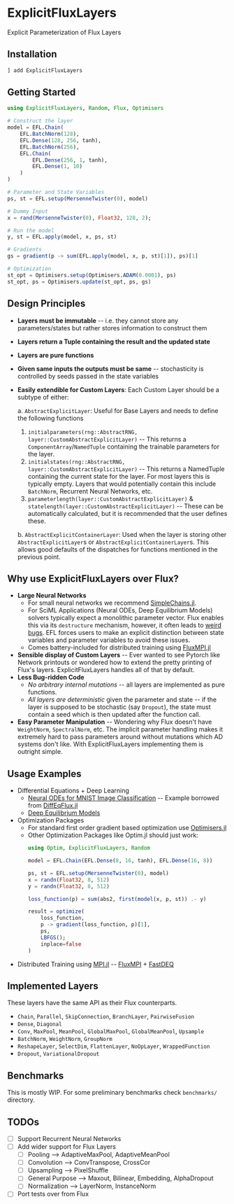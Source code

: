 # ExplicitFluxLayers

Explicit Parameterization of Flux Layers

## Installation

```julia
] add ExplicitFluxLayers
```

## Getting Started

```julia
using ExplicitFluxLayers, Random, Flux, Optimisers

# Construct the layer
model = EFL.Chain(
    EFL.BatchNorm(128),
    EFL.Dense(128, 256, tanh),
    EFL.BatchNorm(256),
    EFL.Chain(
        EFL.Dense(256, 1, tanh),
        EFL.Dense(1, 10)
    )
)

# Parameter and State Variables
ps, st = EFL.setup(MersenneTwister(0), model)

# Dummy Input
x = rand(MersenneTwister(0), Float32, 128, 2);

# Run the model
y, st = EFL.apply(model, x, ps, st)

# Gradients
gs = gradient(p -> sum(EFL.apply(model, x, p, st)[1]), ps)[1]

# Optimization
st_opt = Optimisers.setup(Optimisers.ADAM(0.0001), ps)
st_opt, ps = Optimisers.update(st_opt, ps, gs)
```

## Design Principles

* **Layers must be immutable** -- i.e. they cannot store any parameters/states but rather stores information to construct them
* **Layers return a Tuple containing the result and the updated state**
* **Layers are pure functions**
* **Given same inputs the outputs must be same** -- stochasticity is controlled by seeds passed in the state variables
* **Easily extendible for Custom Layers**: Each Custom Layer should be a subtype of either:

  a. `AbstractExplicitLayer`: Useful for Base Layers and needs to define the following functions
    1. `initialparameters(rng::AbstractRNG, layer::CustomAbstractExplicitLayer)` -- This returns a `ComponentArray`/`NamedTuple` containing the trainable parameters for the layer.
    2. `initialstates(rng::AbstractRNG, layer::CustomAbstractExplicitLayer)` -- This returns a NamedTuple containing the current state for the layer. For most layers this is typically empty. Layers that would potentially contain this include `BatchNorm`, Recurrent Neural Networks, etc.
    3. `parameterlength(layer::CustomAbstractExplicitLayer)` & `statelength(layer::CustomAbstractExplicitLayer)` -- These can be automatically calculated, but it is recommended that the user defines these.

  b. `AbstractExplicitContainerLayer`: Used when the layer is storing other `AbstractExplicitLayer`s or `AbstractExplicitContainerLayer`s. This allows good defaults of the dispatches for functions mentioned in the previous point.

## Why use ExplicitFluxLayers over Flux?

* **Large Neural Networks**
  * For small neural networks we recommend [SimpleChains.jl](https://github.com/PumasAI/SimpleChains.jl).
  * For SciML Applications (Neural ODEs, Deep Equilibrium Models) solvers typically expect a monolithic parameter vector. Flux enables this via its `destructure` mechanism, however, it often leads to [weird bugs](https://github.com/FluxML/Flux.jl/issues?q=is%3Aissue+destructure). EFL forces users to make an explicit distinction between state variables and parameter variables to avoid these issues.
  * Comes battery-included for distributed training using [FluxMPI.jl](https://github.com/avik-pal/FluxMPI.jl)
* **Sensible display of Custom Layers** -- Ever wanted to see Pytorch like Network printouts or wondered how to extend the pretty printing of Flux's layers. ExplicitFluxLayers handles all of that by default.
* **Less Bug-ridden Code**
  * *No arbitrary internal mutations* -- all layers are implemented as pure functions.
  * *All layers are deterministic* given the parameter and state -- if the layer is supposed to be stochastic (say `Dropout`), the state must contain a seed which is then updated after the function call.
* **Easy Parameter Manipulation** -- Wondering why Flux doesn't have `WeightNorm`, `SpectralNorm`, etc. The implicit parameter handling makes it extremely hard to pass parameters around without mutations which AD systems don't like. With ExplicitFluxLayers implementing them is outright simple.

## Usage Examples

* Differential Equations + Deep Learning
  * [Neural ODEs for MNIST Image Classification](examples/NeuralODE/neural_ode.jl) -- Example borrowed from [DiffEqFlux.jl](https://diffeqflux.sciml.ai/dev/examples/mnist_neural_ode/)
  * [Deep Equilibrium Models](https://github.com/SciML/FastDEQ.jl)
* Optimization Packages
  * For standard first order gradient based optimization use [Optimisers.jl](https://github.com/FluxML/Optimisers.jl)
  * Other Optimization Packages like Optim.jl should just work:
    ```julia
    using Optim, ExplicitFluxLayers, Random

    model = EFL.Chain(EFL.Dense(8, 16, tanh), EFL.Dense(16, 8))

    ps, st = EFL.setup(MersenneTwister(0), model)
    x = randn(Float32, 8, 512)
    y = randn(Float32, 8, 512)

    loss_function(p) = sum(abs2, first(model(x, p, st)) .- y)

    result = optimize(
        loss_function,
        p -> gradient(loss_function, p)[1],
        ps,
        LBFGS();
        inplace=false
    )
    ```
* Distributed Training using [MPI.jl](https://github.com) -- [FluxMPI](https://github.com/avik-pal/FluxMPI.jl) + [FastDEQ](https://github.com/SciML/FastDEQ.jl/examples)

## Implemented Layers

These layers have the same API as their Flux counterparts.

* `Chain`, `Parallel`, `SkipConnection`, `BranchLayer`, `PairwiseFusion`
* `Dense`, `Diagonal`
* `Conv`, `MaxPool`, `MeanPool`, `GlobalMaxPool`, `GlobalMeanPool`, `Upsample`
* `BatchNorm`, `WeightNorm`, `GroupNorm`
* `ReshapeLayer`, `SelectDim`, `FlattenLayer`, `NoOpLayer`, `WrappedFunction`
* `Dropout`, `VariationalDropout`


## Benchmarks

This is mostly WIP. For some preliminary benchmarks check `benchmarks/` directory.

## TODOs

- [ ] Support Recurrent Neural Networks
- [ ] Add wider support for Flux Layers
  - [ ] Pooling --> AdaptiveMaxPool, AdaptiveMeanPool
  - [ ] Convolution --> ConvTranspose, CrossCor
  - [ ] Upsampling --> PixelShuffle
  - [ ] General Purpose --> Maxout, Bilinear, Embedding, AlphaDropout
  - [ ] Normalization --> LayerNorm, InstanceNorm
- [ ] Port tests over from Flux
